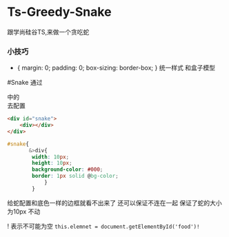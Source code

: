 # Ts-Greedy-Snake
跟学尚硅谷TS,来做一个贪吃蛇

### 小技巧

* {
    margin: 0;
    padding: 0;
    box-sizing: border-box;
}
统一样式 和盒子模型

#Snake 通过<div> 中的<div>去配置

``` html
<div id="snake">
    <div></div>
</div>
```

``` css
#snake{
       &>div{
        width: 10px;
        height: 10px;
        background-color: #000;
        border: 1px solid @bg-color;
            }
        }
```
 给蛇配置和底色一样的边框就看不出来了 还可以保证不连在一起 保证了蛇的大小为10px 不动


 ! 表示不可能为空
 `this.elemnet = document.getElementById('food')!`